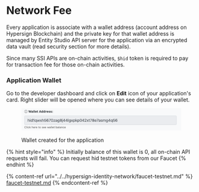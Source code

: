 # Network Fee

Every application is associate with a wallet address (account address on Hypersign Blockchain) and the private key for that wallet address is managed by Entity Studio API server for the application via an encrypted data vault (read security section for more details).&#x20;

Since many SSI APIs are on-chain activities, `$hid` token is required to pay for transaction fee for those on-chain activities.&#x20;

### Application Wallet

Go to the developer dashboard and click on **Edit** icon of your application's card.  Right slider will be opened where you can see details of your wallet.&#x20;

<figure><img src="../../.gitbook/assets/image (7) (1).png" alt=""><figcaption><p>Wallet created for the application</p></figcaption></figure>

{% hint style="info" %}
Initially balance of this wallet is 0, all on-chain API requests will fail.  You can request hid testnet tokens from our Faucet
{% endhint %}

{% content-ref url="../../hypersign-identity-network/faucet-testnet.md" %}
[faucet-testnet.md](../../hypersign-identity-network/faucet-testnet.md)
{% endcontent-ref %}
